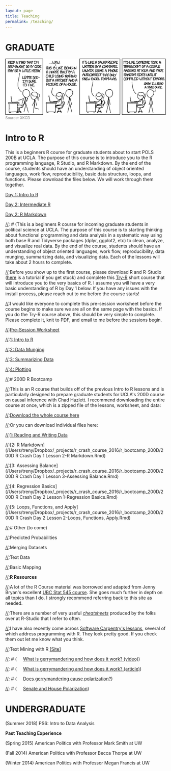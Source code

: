 ```yaml
---
layout: page
title: Teaching
permalink: /teaching/
---
```

# GRADUATE

<div>
<a href="http://xkcd.com/1513/">
<img src="/img/code_quality.png" align="left" padding="10px" />
</a>
</div>  
<small style="color:grey">Source: XKCD</small>

# Intro to R

This is a beginners R course for graduate students about to start POLS 200B at UCLA. The purpose of this course is to introduce you to the R programming language, R Studio, and R Markdown. By the end of the course, students should have an understanding of object oriented languages, work flow, reproducibility, basic data structure, loops, and functions. Please download the files below. We will work through them together.

[Day 1: Intro to R](https://www.dropbox.com/s/a5g7yguf75bv102/intro_to_R_day1.Rmd?dl=0)

[Day 2: Intermediate R](https://www.dropbox.com/s/vlrpcblyuvqghwo/intro_to_R_day2.Rmd?dl=0)

[Day 2: R Markdown](https://www.dropbox.com/s/pjg6tishqjl6pwr/intro_to_R_day2_markdown.Rmd?dl=0)

[//]: # (This is a beginners R course for incoming graduate students in political science at UCLA. The purpose of this course is to starting thinking about functional programming and data analysis in a systematic way using both base R and Tidyverse packages (dplyr, ggplot2, etc) to clean, analyze, and visualize real data. By the end of the course, students should have an understanding of object oriented languages, work flow, reproducibility, data munging, summarizing data, and visualizing data. Each of the lessons will take about 2 hours to complete. 

[//]:Before you show up to the first course, please download R and R-Studio ([here](http://stat545.com/block000_r-rstudio-install.html) is a tutorial if you get stuck) and complete this [Try-R](http://tryr.codeschool.com/) short course that will introduce you to the very basics of R. I assume you will have a very basic understanding of R by Day 1 below. If you have any issues with the install process, please reach out to me before the course starts!

[//]:I would like everyone to complete this pre-session worksheet before the course begins to make sure we are all on the same page with the basics. If you do the Try-R course above, this should be very simple to complete. Please complete it, knit to PDF, and email to me before the sessions begin. 

[//]:[Pre-Session Worksheet](https://www.dropbox.com/s/j9p9y2h1czychs4/intro_worksheet.Rmd?dl=0)

[//]:[1: Intro to R](https://www.dropbox.com/s/h98l5lnm4agqm6r/R%20Crash%201-Intro%20to%20R%201.Rmd?dl=0)

[//]:[2: Data Munging](https://www.dropbox.com/s/zob1p629l3b9401/R%20Crash%202-Data%20Munging.Rmd?dl=0)

[//]:[3: Summarizing Data](https://www.dropbox.com/s/7j3xvqcdyc1dj3f/R%20Crash%203-Summarising%20Data.Rmd?dl=0)

[//]:[4: Plotting](https://www.dropbox.com/s/65infkrpx6gz86w/R%20Crash%204-Plotting%20Data.Rmd?dl=0)

[//]:# 200D R Bootcamp

[//]:This is an R course that builds off of the previous Intro to R lessons and is particularly designed to prepare graduate students for UCLA's 200D course on causal inference with Chad Hazlett. I recommend downloading the entire course at once, which is a zipped file of the lessons, worksheet, and data:

[//]:[Download the whole course here](https://www.dropbox.com/sh/55b2k00kbpkyc1c/AACj3DmqYLwAnYRsi760YoEea?dl=0)

[//]:Or you can download individual files here:

[//]:[1: Reading and Writing Data](https://www.dropbox.com/s/yuke9jqvp6w1akf/200D%20R%20Crash%20Day%201%20Lesson%201-Reading%20and%20Writing%20Data.Rmd?dl=0)

[//]:[2: R Markdown](/Users/treny/Dropbox/_projects/r_crash_course_2016/r_bootcamp_200D/200D R Crash Day 1 Lesson 2-R Markdown.Rmd)

[//]:[3: Assessing Balance](/Users/treny/Dropbox/_projects/r_crash_course_2016/r_bootcamp_200D/200D R Crash Day 1 Lesson 3-Assessing Balance.Rmd)

[//]:[4: Regression Basics](/Users/treny/Dropbox/_projects/r_crash_course_2016/r_bootcamp_200D/200D R Crash Day 2 Lesson 1-Regression Basics.Rmd)

[//]:[5: Loops, Functions, and Apply](/Users/treny/Dropbox/_projects/r_crash_course_2016/r_bootcamp_200D/200D R Crash Day 2 Lesson 2-Loops, Functions, Apply.Rmd)

[//]:[Worksheets](https://www.dropbox.com/s/d6s5nb17m9ovp18/200D%20Worksheets.docx?dl=0)

[//]:[Data](https://www.dropbox.com/sh/60bacpyg5vcz4l8/AACjMZ2Oe-boAah4tfPzHcv6a?dl=0)

[//]:# Other (to come)

[//]:Predicted Probabilities 

[//]:Merging Datasets 

[//]:Text Data 

[//]:Basic Mapping 

[//]:**R Resources**

[//]:A lot of the R Course material was borrowed and adapted from Jenny Bryan's excellent [UBC Stat 545 course](http://stat545.com/faq.html). She goes much further in depth on all topics than I do. I strongly recommend referring back to this site as needed.

[//]:There are a number of very useful [*cheatsheets*](https://www.rstudio.com/resources/cheatsheets/) produced by the folks over at R-Studio that I refer to often.

[//]:I have also recently come across [Software Carpentry's lessons](http://software-carpentry.org/lessons/), several of which address programming with R. They look pretty good. If you check them out let me know what you think.

[//]:Text Mining with R [[Site]](http://tidytextmining.com/)

[//]: # (**Undergrad Resources**)

[//]: # (*Gerrymandering*)

[//]: # (&nbsp;&nbsp;&nbsp;&nbsp;&nbsp;[What is gerrymandering and how does it work? (video)](https://www.youtube.com/watch?v=YcUDBgYodIE))

[//]: # (&nbsp;&nbsp;&nbsp;&nbsp;&nbsp;[What is gerrymandering and how does it work? (article)](http://www.washingtonpost.com/blogs/wonkblog/wp/2015/03/01/this-is-the-best-explanation-of-gerrymandering-you-will-ever-see/))

[//]: # (&nbsp;&nbsp;&nbsp;&nbsp;&nbsp;[Does gerrymandering cause polarization?](http://www.washingtonpost.com/opinions/hate-our-polarized-politics-why-you-cant-blame-gerrymandering/2012/10/26/c2794552-1d80-11e2-9cd5-b55c38388962_story.html))

[//]: # (*Polarization*)

[//]: # (&nbsp;&nbsp;&nbsp;&nbsp;&nbsp;[Senate and House Polarization](https://img.washingtonpost.com/wp-apps/imrs.php?src=https://img.washingtonpost.com/blogs/wonkblog/files/2013/01/overall_polarization_112th1.jpg&w=1484))








# UNDERGRADUATE

(Summer 2018) PS6: Intro to Data Analysis

**Past Teaching Experience**

(Spring 2015) American Politics with Professor Mark Smith at UW

(Fall 2014) American Politics with Professor Becca Thorpe at UW

(Winter 2014) American Politics with Professor Megan Francis at UW



